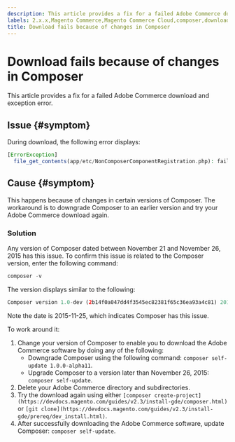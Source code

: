 ```yaml
---
description: This article provides a fix for a failed Adobe Commerce download and exception error.
labels: 2.x.x,Magento Commerce,Magento Commerce Cloud,composer,download,how to,self-update,Adobe Commerce,cloud infrastructure,on-premises
title: Download fails because of changes in Composer
---
```


# Download fails because of changes in Composer

This article provides a fix for a failed Adobe Commerce download and exception error.

## Issue {#symptom}

During download, the following error displays:

```php
[ErrorException]
  file_get_contents(app/etc/NonComposerComponentRegistration.php): failed to open stream: No such file or directory
```

## Cause {#symptom}

This happens because of changes in certain versions of Composer. The workaround is to downgrade Composer to an earlier version and try your Adobe Commerce download again.

### Solution

Any version of Composer dated between November 21 and November 26, 2015 has this issue. To confirm this issue is related to the Composer version, enter the following command:

```php
composer -v
```

The version displays similar to the following:

```php
Composer version 1.0-dev (2b14f0a047dd4f3545ec82381f65c36ea93a4c81) 2015-11-25 17:13:09
```

Note the date is 2015-11-25, which indicates Composer has this issue.

To work around it:

1. Change your version of Composer to enable you to download the Adobe Commerce software by doing any of the following:    
    * Downgrade Composer using the following command: `composer self-update 1.0.0-alpha11`.    
    * Upgrade Composer to a version later than November 26, 2015: `composer self-update`.
1. Delete your Adobe Commerce directory and subdirectories.    
1. Try the download again using either `[composer create-project](https://devdocs.magento.com/guides/v2.3/install-gde/composer.html)` or `[git clone](https://devdocs.magento.com/guides/v2.3/install-gde/prereq/dev_install.html)`.
1. After successfully downloading the Adobe Commerce software, update Composer: `composer self-update`.